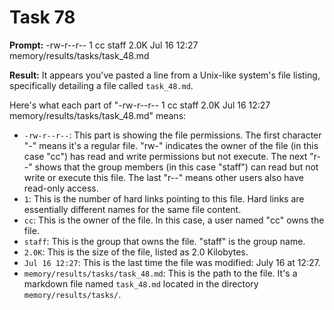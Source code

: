 # Task 78

**Prompt:** -rw-r--r--  1 cc  staff   2.0K Jul 16 12:27 memory/results/tasks/task_48.md

**Result:**
It appears you've pasted a line from a Unix-like system's file listing, specifically detailing a file called `task_48.md`.

Here's what each part of "-rw-r--r--  1 cc  staff   2.0K Jul 16 12:27 memory/results/tasks/task_48.md" means:

- `-rw-r--r--`: This part is showing the file permissions. The first character "-" means it's a regular file. "rw-" indicates the owner of the file (in this case "cc") has read and write permissions but not execute. The next "r--" shows that the group members (in this case "staff") can read but not write or execute this file. The last "r--" means other users also have read-only access.
- `1`: This is the number of hard links pointing to this file. Hard links are essentially different names for the same file content.
- `cc`: This is the owner of the file. In this case, a user named "cc" owns the file.
- `staff`: This is the group that owns the file. "staff" is the group name.
- `2.0K`: This is the size of the file, listed as 2.0 Kilobytes.
- `Jul 16 12:27`: This is the last time the file was modified: July 16 at 12:27.
- `memory/results/tasks/task_48.md`: This is the path to the file. It's a markdown file named `task_48.md` located in the directory `memory/results/tasks/`.
